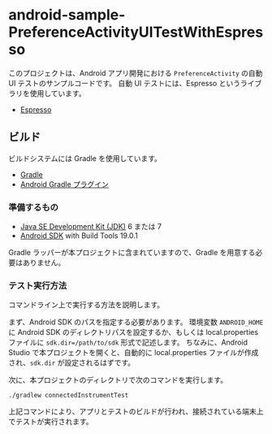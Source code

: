 android-sample-PreferenceActivityUITestWithEspresso
============================================================

このプロジェクトは、Android アプリ開発における `PreferenceActivity` の自動 UI テストのサンプルコードです。
自動 UI テストには、Espresso というライブラリを使用しています。

* [Espresso](http://code.google.com/p/android-test-kit/wiki/Espresso)

## ビルド

ビルドシステムには Gradle を使用しています。

* [Gradle](http://www.gradle.org/)
* [Android Gradle プラグイン](http://tools.android.com/tech-docs/new-build-system)

### 準備するもの

* [Java SE Development Kit (JDK)](http://www.oracle.com/technetwork/java/javase/downloads/index.html) 6 または 7
* [Android SDK](http://developer.android.com/sdk/index.html) with Build Tools 19.0.1

Gradle ラッパーが本プロジェクトに含まれていますので、Gradle を用意する必要はありません。

### テスト実行方法

コマンドライン上で実行する方法を説明します。

まず、Android SDK のパスを指定する必要があります。
環境変数 `ANDROID_HOME` に Android SDK のディレクトリパスを設定するか、もしくは
local.properties ファイルに `sdk.dir=/path/to/sdk` 形式で記述します。
ちなみに、Android Studio で本プロジェクトを開くと、自動的に local.properties
ファイルが作成され、`sdk.dir` が設定されるはずです。

次に、本プロジェクトのディレクトリで次のコマンドを実行します。

```
./gradlew connectedInstrumentTest
```

上記コマンドにより、アプリとテストのビルドが行われ、接続されている端末上でテストが実行されます。
